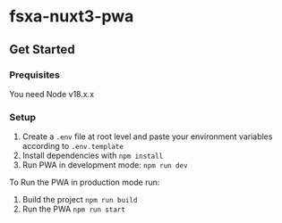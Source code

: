 # fsxa-nuxt3-pwa

## Get Started

### Prequisites

You need Node v18.x.x

### Setup

1. Create a `.env` file at root level and paste your environment variables according to `.env.template`
2. Install dependencies with `npm install`
3. Run PWA in development mode: `npm run dev`

To Run the PWA in production mode run:

1. Build the project `npm run build`
2. Run the PWA `npm run start`
